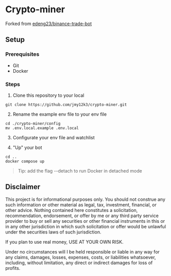 # Crypto-miner

Forked from [edeng23/binance-trade-bot](https://github.com/edeng23/binance-trade-bot/tree/master)

## Setup

### Prerequisites

- Git
- Docker

### Steps

1. Clone this repository to your local

```shell
git clone https://github.com/jmy12k3/crypto-miner.git
```

2. Rename the example env file to your env file

```shell
cd ./crypto-miner/config
mv .env.local.example .env.local
```

3. Configurate your env file and watchlist

4. "Up" your bot

```shell
cd ..
docker compose up
```

> Tip: add the flag --detach to run Docker in detached mode

## Disclaimer

This project is for informational purposes only. You should not construe any such information or other material as legal, tax, investment, financial, or other advice. Nothing contained here constitutes a solicitation, recommendation, endorsement, or offer by me or any third party service provider to buy or sell any securities or other financial instruments in this or in any other jurisdiction in which such solicitation or offer would be unlawful under the securities laws of such jurisdiction.

If you plan to use real money, USE AT YOUR OWN RISK.

Under no circumstances will I be held responsible or liable in any way for any claims, damages, losses, expenses, costs, or liabilities whatsoever, including, without limitation, any direct or indirect damages for loss of profits.